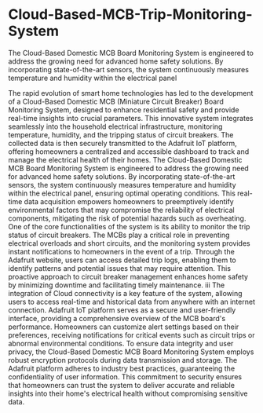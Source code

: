 # Cloud-Based-MCB-Trip-Monitoring-System
The Cloud-Based Domestic MCB Board Monitoring System is engineered  to address the growing need for advanced home safety solutions. By incorporating  state-of-the-art sensors, the system continuously measures temperature and  humidity within the electrical panel

The rapid evolution of smart home technologies has led to the development 
of a Cloud-Based Domestic MCB (Miniature Circuit Breaker) Board Monitoring 
System, designed to enhance residential safety and provide real-time insights into 
crucial parameters. This innovative system integrates seamlessly into the 
household electrical infrastructure, monitoring temperature, humidity, and the 
tripping status of circuit breakers. The collected data is then securely transmitted 
to the Adafruit IoT platform, offering homeowners a centralized and accessible 
dashboard to track and manage the electrical health of their homes. 
The Cloud-Based Domestic MCB Board Monitoring System is engineered 
to address the growing need for advanced home safety solutions. By incorporating 
state-of-the-art sensors, the system continuously measures temperature and 
humidity within the electrical panel, ensuring optimal operating conditions. This 
real-time data acquisition empowers homeowners to preemptively identify 
environmental factors that may compromise the reliability of electrical 
components, mitigating the risk of potential hazards such as overheating. 
One of the core functionalities of the system is its ability to monitor the trip 
status of circuit breakers. The MCBs play a critical role in preventing electrical 
overloads and short circuits, and the monitoring system provides instant 
notifications to homeowners in the event of a trip. Through the Adafruit website, 
users can access detailed trip logs, enabling them to identify patterns and potential 
issues that may require attention. 
This proactive approach to circuit breaker management enhances home 
safety by minimizing downtime and facilitating timely maintenance. 
iii 
The integration of Cloud connectivity is a key feature of the system, 
allowing users to access real-time and historical data from anywhere with an 
internet connection. 
Adafruit IoT platform serves as a secure and user-friendly interface, 
providing a comprehensive overview of the MCB board's performance. 
Homeowners can customize alert settings based on their preferences, receiving 
notifications for critical events such as circuit trips or abnormal environmental 
conditions. To ensure data integrity and user privacy, the Cloud-Based Domestic 
MCB Board Monitoring System employs robust encryption protocols during data 
transmission and storage. 
The Adafruit platform adheres to industry best practices, guaranteeing the 
confidentiality of user information. This commitment to security ensures that 
homeowners can trust the system to deliver accurate and reliable insights into their 
home's electrical health without compromising sensitive data.
